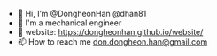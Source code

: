 - 👋 Hi, I’m @DongheonHan @dhan81
- 🚀 I'm a mechanical engineer
- 🏡 website: https://dongheonhan.github.io/website/
- 📫 How to reach me don.dongheon.han@gmail.com
